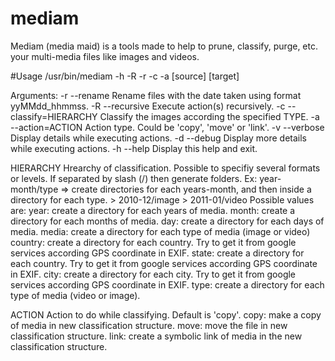 # mediam

Mediam (media maid) is a tools made to help to prune, classify, purge, etc. your multi-media files like images and videos.

#Usage
/usr/bin/mediam -h -R -r -c <HIERARCHY> -a <ACTION> [source] [target]

Arguments:
-r  --rename                Rename files with the date taken using format yyMMdd_hhmmss.
-R  --recursive             Execute action(s) recursively.
-c  --classify=HIERARCHY    Classify the images according the specified TYPE.
-a  --action=ACTION         Action type. Could be 'copy', 'move' or 'link'.
-v  --verbose               Display details while executing actions.
-d  --debug                 Display more details while executing actions.
-h  --help                  Display this help and exit.


HIERARCHY
Hrearchy of classification. Possible to specifiy several formats or levels.
If separated by slash (/) then generate folders.
Ex: year-month/type => create directories for each years-month, and then inside a directory for each type.
    > 2010-12/image
    > 2011-01/video
Possible values are:
    year: create a directory for each years of media.
    month: create a directory for each months of media.
    day: create a directory for each days of media.
    media: create a directory for each type of media (image or video)
    country: create a directory for each country. Try to get it from google services according GPS coordinate in EXIF.
    state: create a directory for each country. Try to get it from google services according GPS coordinate in EXIF.
    city: create a directory for each city. Try to get it from google services according GPS coordinate in EXIF.
    type: create a directory for each type of media (video or image).


ACTION
Action to do while classifying. Default is 'copy'.
    copy: make a copy of media in new classification structure.
    move: move the file in new classification structure.
    link: create a symbolic link of media in the new classification structure.
